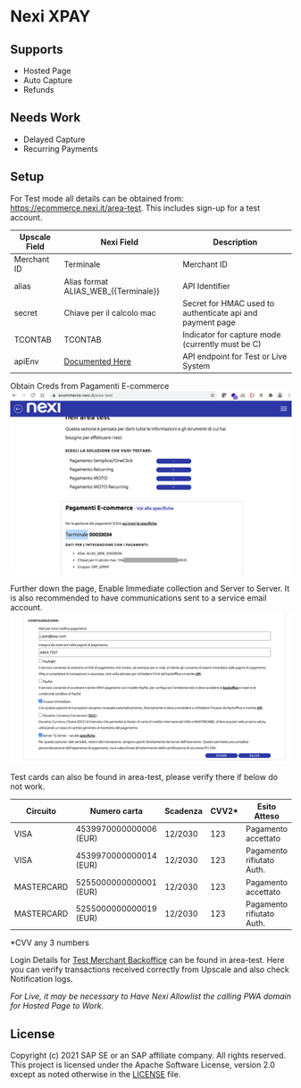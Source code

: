 # Nexi XPAY

## Supports

* Hosted Page
* Auto Capture
* Refunds

## Needs Work
* Delayed Capture
* Recurring Payments

## Setup

For Test mode all details can be obtained from: https://ecommerce.nexi.it/area-test. This includes sign-up for a test account.


| Upscale Field | Nexi Field | Description |
| ------------- | ------------- | ------------- |
| Merchant ID   | Terminale | Merchant ID |
| alias  | Alias format ALIAS_WEB_{{Terminale}} | API Identifier | 
| secret | Chiave per il calcolo mac| Secret for HMAC used to authenticate api and payment page |
| TCONTAB | TCONTAB | Indicator for capture mode (currently must be C) |
| apiEnv | [Documented Here](https://ecommerce.nexi.it/specifiche-tecniche/servertoserver/introduzione.html) | API endpoint for Test or Live System | 
  

Obtain Creds from Pagamenti E-commerce
![Obtain Creds from Pagamenti E-commerce](documentation/images/nexi-creds.png?raw=true "Obtain Creds from Pagamenti E-commerce")

Further down the page, Enable Immediate collection and Server to Server. It is also recommended to have communications sent to a service email account.
![Enable Immediate collection and Server to Server](documentation/images/next-toggles.png?raw=true "Enable Immediate collection and Server to Server")
  
Test cards can also be found in area-test, please verify there if below do not work.

| Circuito | Numero carta | Scadenza | CVV2* |	Esito  Atteso	| Messaggio  Errore |
| ------------- | ------------- | ------------- | ------------- | ------------- | ------------- | 
| VISA | 4539970000000006 (EUR)	| 12/2030	 | 123	| Pagamento accettato	| Message  Ok |
| VISA | 4539970000000014 (EUR)	| 12/2030	| 123	| Pagamento rifiutato	Auth. | Denied |
| MASTERCARD | 5255000000000001 (EUR)	| 12/2030	| 123	|Pagamento accettato	| Message Ok |
| MASTERCARD | 5255000000000019 (EUR)	| 12/2030	| 123	| Pagamento rifiutato	Auth. | Denied |

*CVV any 3 numbers
  
Login Details for [Test Merchant Backoffice](https://int-ecommerce.nexi.it/ecomm/web/reporting/ReportLogin.jsp) can be found in area-test. Here you can verify transactions received correctly from Upscale and also check Notification logs.
  
*For Live, it may be necessary to Have Nexi Allowlist the calling PWA domain for Hosted Page to Work.*
  
## License
Copyright (c) 2021 SAP SE or an SAP affiliate company. All rights reserved. This project is licensed under the Apache Software License, version 2.0 except as noted otherwise in the [LICENSE](LICENSES/Apache-2.0.txt) file.  
